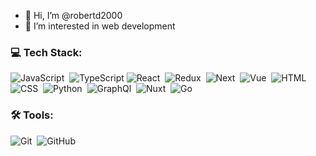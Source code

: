 - 👋 Hi, I’m @robertd2000
- 👀 I’m interested in web development 


<!---
robertd2000/robertd2000 is a ✨ special ✨ repository because its `README.md` (this file) appears on your GitHub profile.
You can click the Preview link to take a look at your changes.
--->


### 💻 Tech Stack:

![JavaScript](https://img.shields.io/badge/JavaScript-323330?style=for-the-badge&logo=javascript&logoColor=F7DF1E)&nbsp;
![TypeScript](https://img.shields.io/badge/TypeScript-007ACC?style=for-the-badge&logo=typescript&logoColor=white)
![React](https://img.shields.io/badge/React-20232A?style=for-the-badge&logo=react&logoColor=61DAFB)&nbsp;
![Redux](https://img.shields.io/badge/Redux-593D88?style=for-the-badge&logo=redux&logoColor=white)&nbsp;
![Next](https://img.shields.io/badge/next.js-000000?style=for-the-badge&logo=nextdotjs&logoColor=white)&nbsp;
![Vue](https://img.shields.io/badge/Vue.js-35495E?style=for-the-badge&logo=vuedotjs&logoColor=4FC08D)&nbsp;
![HTML](https://img.shields.io/badge/HTML5-E34F26?style=for-the-badge&logo=html5&logoColor=white)&nbsp;
![CSS](https://img.shields.io/badge/CSS3-1572B6?style=for-the-badge&logo=css3&logoColor=white)&nbsp;
![Python](https://img.shields.io/badge/Python-FFD43B?style=for-the-badge&logo=python&logoColor=blue)&nbsp;
![GraphQl](https://img.shields.io/badge/GraphQl-E10098?style=for-the-badge&logo=graphql&logoColor=white)&nbsp;
![Nuxt](https://img.shields.io/badge/nuxt.js-00C58E?style=for-the-badge&logo=nuxtdotjs&logoColor=white)&nbsp;
![Go](https://img.shields.io/badge/go-00adcc?style=for-the-badge&logo=go&logoColor=white)&nbsp;

<!-- ![Bootstrap](https://img.shields.io/badge/Bootstrap-563D7C?style=for-the-badge&logo=bootstrap&logoColor=white)&nbsp; -->
<!-- ![Django](https://img.shields.io/badge/Django-092E20?style=for-the-badge&logo=django&logoColor=green)&nbsp; -->
<!-- ![Django Rest](https://img.shields.io/badge/django%20rest-ff1709?style=for-the-badge&logo=django&logoColor=white)&nbsp; -->
<!-- ![FastApi](https://img.shields.io/badge/fastapi-109989?style=for-the-badge&logo=FASTAPI&logoColor=white)&nbsp; -->

### 🛠 Tools:

![Git](https://img.shields.io/badge/-Git-333333?style=for-the-badge&logo=git)&nbsp;
![GitHub](https://img.shields.io/badge/GitHub-100000?style=for-the-badge&logo=github&logoColor=white)&nbsp;
<!-- ![PyCharm](https://img.shields.io/badge/PyCharm-000000.svg?&style=for-the-badge&logo=PyCharm&logoColor=white)&nbsp; -->

<!-- ![Activity](https://github-readme-activity-graph.cyclic.app/graph?username=robertd2000&theme=minimal) -->
<!-- ![Stats](https://github-readme-stats.vercel.app/api?username=robertd2000) -->
<!--  ![Top Langs](https://github-readme-stats.vercel.app/api/top-langs/?username=robertd2000) -->

